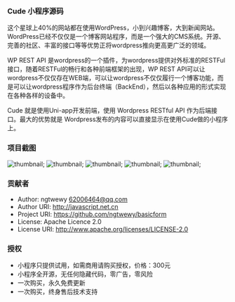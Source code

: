 ### Cude 小程序源码

这个星球上40%的网站都在使用WordPress，小到兴趣博客，大到新闻网站。WordPress已经不仅仅是一个博客网站程序，而是一个强大的CMS系统。开源、完善的社区、丰富的接口等等优势正将wordpress推向更高更广泛的领域。

WP REST API 是wordpress的一个插件，为wordpress提供对外标准的RESTFul接口，随着RESTFul的畅行和各种前端框架的出现，WP REST API可以让wordpress不仅仅存在WEB端，可以让wordpress不仅仅履行一个博客功能，而是可以让wordpress程序作为后台终端（BackEnd），然后以各种应用的形式实现在各种各样的设备中。

Cude 就是使用Uni-app开发前端，使用 Wordpress RESTful API 作为后端接口。最大的优势就是 Wordpress发布的内容可以直接显示在使用Cude做的小程序上。


### 项目截图
![thumbnail](./static/images/screenshot/img-01.jpeg);
![thumbnail](./static/images/screenshot/img-02.jpeg);
![thumbnail](./static/images/screenshot/img-03.jpeg);
![thumbnail](./static/images/screenshot/img-04.jpeg);
![thumbnail](./static/images/screenshot/img-05.jpeg);


### 贡献者
 - Author: ngtwewy <62006464@qq.com>
 - Author URI: http://javascript.net.cn
 - Project URI: https://github.com/ngtwewy/basicform
 - License: Apache Licence 2.0
 - License URI: http://www.apache.org/licenses/LICENSE-2.0


### 授权
- 小程序只提供试用，如需商用请购买授权，价格：300元
- 小程序全开源，无任何隐藏代码，零广告，零风险
- 一次购买，永久免费更新
- 一次购买，终身售后技术支持




